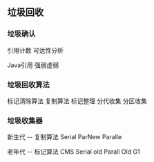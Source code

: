 ## 垃圾回收

### 垃圾确认
引用计数
可达性分析

Java引用 强弱虚弱

### 垃圾回收算法
标记清除算法
复制算法
标记整理
分代收集
分区收集

### 垃圾收集器

新生代 -- 复制算法
Serial
ParNew
Paralle

老年代 -- 标记算法
CMS
Serial old
Parall Old
G1
